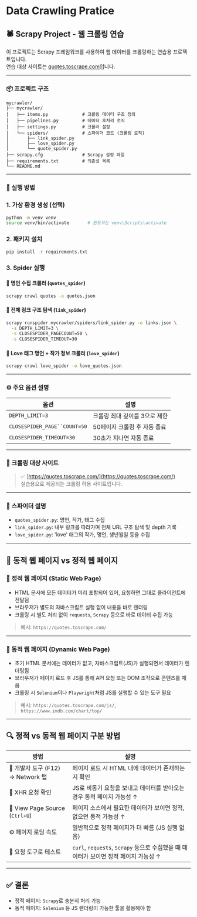 # Data Crawling Pratice

## 🕷️ Scrapy Project - 웹 크롤링 연습

이 프로젝트는 Scrapy 프레임워크를 사용하여 웹 데이터를 크롤링하는 연습용 프로젝트입니다.  
연습 대상 사이트는 [quotes.toscrape.com](https://quotes.toscrape.com/)입니다.

---

### 📦 프로젝트 구조

```plaintext
mycrawler/
├── mycrawler/
│   ├── items.py             # 크롤링 데이터 구조 정의
│   ├── pipelines.py         # 데이터 후처리 로직
│   ├── settings.py          # 크롤러 설정
│   └── spiders/             # 스파이더 코드 (크롤링 로직)
│       ├── link_spider.py
│       ├── love_spider.py
│       └── quote_spider.py
├── scrapy.cfg               # Scrapy 설정 파일
├── requirements.txt         # 의존성 목록
└── README.md
```


---

### 🚀 실행 방법

### 1. 가상 환경 생성 (선택)
```bash
python -m venv venv
source venv/bin/activate       # 윈도우는 venv\Scripts\activate
```

### 2. 패키지 설치
```bash
pip install -r requirements.txt
```

### 3. Spider 실행

#### 📘 명언 수집 크롤러 (`quotes_spider`)
```bash
scrapy crawl quotes -o quotes.json
```

#### 🔗 전체 링크 구조 탐색 (`link_spider`)
```bash
scrapy runspider mycrawler/spiders/link_spider.py -o links.json \
  -s DEPTH_LIMIT=3 \
  -s CLOSESPIDER_PAGECOUNT=50 \
  -s CLOSESPIDER_TIMEOUT=30
```

#### 💖 Love 태그 명언 + 작가 정보 크롤러 (`love_spider`)
``` bash
scrapy crawl love_spider -o love_quotes.json
```

---

### ⚙️ 주요 옵션 설명

| 옵션 | 설명 |
|------|------|
| `DEPTH_LIMIT=3` | 크롤링 최대 깊이를 3으로 제한 |
| `CLOSESPIDER_PAGE``COUNT=50` | 50페이지 크롤링 후 자동 종료 |
| `CLOSESPIDER_TIMEOUT=30` | 30초가 지나면 자동 종료 |

---

### 🧾 크롤링 대상 사이트

> ✅ [https://quotes.toscrape.com/](https://quotes.toscrape.com/)  
> 실습용으로 제공되는 크롤링 허용 사이트입니다.

---

### 🧪 스파이더 설명

- `quotes_spider.py`: 명언, 작가, 태그 수집
- `link_spider.py`: 내부 링크를 따라가며 전체 URL 구조 탐색 및 depth 기록
- `love_spider.py`: 'love' 태그의 작가, 명언, 생년월일 등을 수집

---

## 📌 동적 웹 페이지 vs 정적 웹 페이지

### 🔹 정적 웹 페이지 (Static Web Page)
- HTML 문서에 모든 데이터가 미리 포함되어 있어, 요청하면 그대로 클라이언트에 전달됨
- 브라우저가 별도의 자바스크립트 실행 없이 내용을 바로 렌더링
- 크롤링 시 별도 처리 없이 `requests`, `Scrapy` 등으로 바로 데이터 수집 가능

> 예시: `https://quotes.toscrape.com/`

---

### 🔹 동적 웹 페이지 (Dynamic Web Page)
- 초기 HTML 문서에는 데이터가 없고, 자바스크립트(JS)가 실행되면서 데이터가 렌더링됨
- 브라우저가 페이지 로드 후 JS를 통해 API 요청 또는 DOM 조작으로 콘텐츠를 채움
- 크롤링 시 `Selenium`이나 `Playwright`처럼 JS를 실행할 수 있는 도구 필요

> 예시: `https://quotes.toscrape.com/js/`, `https://www.imdb.com/chart/top/`

---

## 🔍 정적 vs 동적 웹 페이지 구분 방법

| 방법 | 설명 |
|------|------|
| 🔎 개발자 도구 (F12) → Network 탭 | 페이지 로드 시 HTML 내에 데이터가 존재하는지 확인 |
| 🔄 XHR 요청 확인 | JS로 비동기 요청을 보내고 데이터를 받아오는 경우 동적 페이지 가능성 ↑ |
| 🧪 View Page Source (`Ctrl+U`) | 페이지 소스에서 필요한 데이터가 보이면 정적, 없으면 동적 가능성 ↑ |
| ⚙️ 페이지 로딩 속도 | 일반적으로 정적 페이지가 더 빠름 (JS 실행 없음) |
| 🧠 요청 도구로 테스트 | `curl`, `requests`, `Scrapy` 등으로 수집했을 때 데이터가 보이면 정적 페이지 가능성 ↑ |

---

## ✅ 결론
- 정적 페이지: `Scrapy`로 충분히 처리 가능
- 동적 페이지: `Selenium` 등 JS 렌더링이 가능한 툴을 활용해야 함

